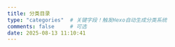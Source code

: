 ```yaml
---
title: 分类目录
type: "categories"  # 关键字段！触发Hexo自动生成分类系统
comments: false     # 可选
date: 2025-08-13 11:10:41
---
```

